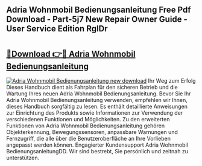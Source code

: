## Adria Wohnmobil Bedienungsanleitung Free Pdf Download - Part-5j7 New Repair Owner Guide - User Service Edition RgIDr

# <h2><a href="http://df1uqk.blite.top/?on=Adria+Wohnmobil+Bedienungsanleitung">🔗Download 👉🔴 Adria Wohnmobil Bedienungsanleitung</a></h2>

[![Adria Wohnmobil Bedienungsanleitung new download](https://i.imgur.com/lujVjoI.png)](http://df1uqk.blite.top/?on=Adria+Wohnmobil+Bedienungsanleitung)
Ihr Weg zum Erfolg Dieses Handbuch dient als Fahrplan für den sicheren Betrieb und die Wartung Ihres neuen Adria Wohnmobil Bedienungsanleitung. Bevor Sie Ihr Adria Wohnmobil Bedienungsanleitung verwenden, empfehlen wir Ihnen, dieses Handbuch sorgfältig zu lesen. Es enthält detaillierte Anweisungen zur Einrichtung des Produkts sowie Informationen zur Verwendung der verschiedenen Funktionen und Möglichkeiten. Zu den erweiterten Funktionen von Adria Wohnmobil Bedienungsanleitung gehören Objekterkennung, Bewegungssensoren, anpassbare Warnungen und Fernzugriff, die alle über die Benutzeroberfläche an Ihre Vorlieben angepasst werden können. Engagierter Kundensupport Adria Wohnmobil BedienungsanleitungDD. Wir sind bestrebt, Sie persönlich und zeitnah zu unterstützen.
